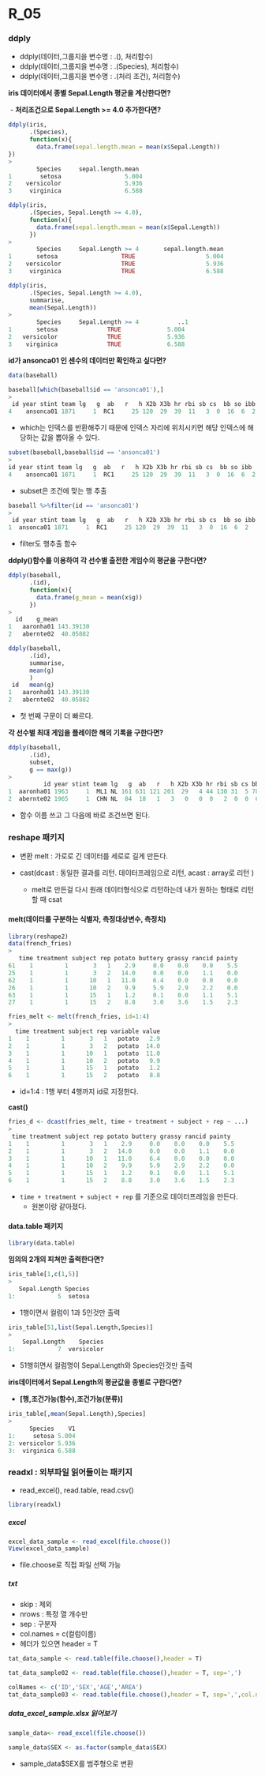 # R_05

### ddply

- ddply(데이터,그룹지을 변수명 : .(), 처리함수)
- ddply(데이터,그룹지을 변수명 : .(Species), 처리함수)
- ddply(데이터,그룹지을 변수명 : .(처리 조건), 처리함수)

**iris 데이터에서 종별 Sepal.Length 평균을 계산한다면?**

​	-	**처리조건으로 Sepal.Length >= 4.0 추가한다면?**

```R
ddply(iris,
      .(Species),
      function(x){
        data.frame(sepal.length.mean = mean(x$Sepal.Length))
})
>
  		Species 	sepal.length.mean
1        setosa            		 5.004
2    versicolor             	 5.936
3     virginica             	 6.588
```

```R
ddply(iris,
      .(Species, Sepal.Length >= 4.0),
      function(x){
        data.frame(sepal.length.mean = mean(x$Sepal.Length))
      })
>
		Species 	Sepal.Length >= 4 		sepal.length.mean
1     	setosa              	TRUE             		5.004
2	 versicolor              	TRUE             		5.936
3  	  virginica              	TRUE             		6.588
```

```R
ddply(iris,
      .(Species, Sepal.Length >= 4.0),
      summarise,
      mean(Sepal.Length))
>
		Species 	Sepal.Length >= 4   		..1
1     	setosa              TRUE 			 5.004
2 	versicolor              TRUE 		     5.936
3  	 virginica              TRUE 			 6.588
```

**id가 ansonca01 인 센수의 데이터만 확인하고 싶다면?**

```R
data(baseball)
```

```R
baseball[which(baseball$id == 'ansonca01'),]
>
 id year stint team lg   g  ab   r   h X2b X3b hr rbi sb cs  bb so ibb
4    ansonca01 1871     1  RC1     25 120  29  39  11   3  0  16  6  2   2  1  NA
```

- which는 인덱스를 반환해주기 때문에 인덱스 자리에 위치시키면 해당 인덱스에 해당하는 값을 뽑아올 수 있다.

```R
subset(baseball,baseball$id == 'ansonca01')
>
id year stint team lg   g  ab   r   h X2b X3b hr rbi sb cs  bb so ibb
4    ansonca01 1871     1  RC1     25 120  29  39  11   3  0  16  6  2   2  1  NA
```

- subset은 조건에 맞는 행 추출

```r
baseball %>%filter(id == 'ansonca01')
>
 id year stint team lg   g  ab   r   h X2b X3b hr rbi sb cs  bb so ibb
1  ansonca01 1871     1  RC1     25 120  29  39  11   3  0  16  6  2   2  1  NA
```

- filter도 행추출 함수

**ddply()함수를 이용하여 각 선수별 출전한 게임수의 평균을 구한다면?**

```R
ddply(baseball,
      .(id),
      function(x){
        data.frame(g_mean = mean(x$g))
      })
>
  id    g_mean
1   aaronha01 143.39130
2   abernte02  40.05882
```

```R
ddply(baseball,
      .(id),
      summarise,
      mean(g)
      )
 id   mean(g)
1   aaronha01 143.39130
2   abernte02  40.05882
```

- 첫 번째 구문이 더 빠르다.

**각 선수별 최대 게임을 플레이한 해의 기록을 구한다면?**

```R
ddply(baseball,
      .(id),
      subset,
      g == max(g))
>
		  id year stint team lg   g  ab   r   h X2b X3b hr rbi sb cs bb  so ibb
1  aaronha01 1963     1  ML1 NL 161 631 121 201  29   4 44 130 31  5 78  94  18
2  abernte02 1965     1  CHN NL  84  18   1   3   0   0  0   2  0  0  0   7   0
```

- 함수 이름 쓰고 그 다음에 바로 조건쓰면 된다.

### reshape 패키지

- 변환 melt : 가로로 긴 데이터를 세로로 길게 만든다.

- cast(dcast : 동일한 결과를 리턴. 데이터프레임으로 리턴, acast : array로 리턴 )
  -  melt로 만든걸 다시 원래 데이터형식으로 리턴하는데 내가 원하는 형태로 리턴할 때 csat

#### melt(데이터를 구분하는 식별자, 측정대상변수, 측정치)

```R
library(reshape2)
data(french_fries)
>
   time treatment subject rep potato buttery grassy rancid painty
61    1         1       3   1    2.9     0.0    0.0    0.0    5.5
25    1         1       3   2   14.0     0.0    0.0    1.1    0.0
62    1         1      10   1   11.0     6.4    0.0    0.0    0.0
26    1         1      10   2    9.9     5.9    2.9    2.2    0.0
63    1         1      15   1    1.2     0.1    0.0    1.1    5.1
27    1         1      15   2    8.8     3.0    3.6    1.5    2.3
```

```R
fries_melt <- melt(french_fries, id=1:4)
>
  time treatment subject rep variable value
1    1         1       3   1   potato   2.9
2    1         1       3   2   potato  14.0
3    1         1      10   1   potato  11.0
4    1         1      10   2   potato   9.9
5    1         1      15   1   potato   1.2
6    1         1      15   2   potato   8.8
```

- id=1:4 : 1행 부터 4행까지 id로 지정한다.

**cast()**

```r
fries_d <- dcast(fries_melt, time + treatment + subject + rep ~ ...)
>
 time treatment subject rep potato buttery grassy rancid painty
1    1         1       3   1    2.9     0.0    0.0    0.0    5.5
2    1         1       3   2   14.0     0.0    0.0    1.1    0.0
3    1         1      10   1   11.0     6.4    0.0    0.0    0.0
4    1         1      10   2    9.9     5.9    2.9    2.2    0.0
5    1         1      15   1    1.2     0.1    0.0    1.1    5.1
6    1         1      15   2    8.8     3.0    3.6    1.5    2.3
```

- `time + treatment + subject + rep` 를 기준으로 데이터프레임을 만든다.
  - 원본이랑 같아졌다.

#### data.table 패키지

```R
library(data.table)
```

**임의의 2개의 피쳐만 출력한다면?**

```R
iris_table[1,c(1,5)]
>
   Sepal.Length Species
1:            5  setosa
```

- 1행이면서 컬럼이 1과 5인것만 출력

```R
iris_table[51,list(Sepal.Length,Species)] 
>
	Sepal.Length    Species
1:            7  versicolor
```

- 51행히면서 컬럼명이 Sepal.Length와 Species인것만 출력

**iris데이터에서 Sepal.Length의 평균값을 종별로 구한다면?**

- **[행,조건가능(함수),조건가능(분류)]**

```R
iris_table[,mean(Sepal.Length),Species]
>
      Species    V1
1:     setosa 5.004
2: versicolor 5.936
3:  virginica 6.588
```

### readxl : 외부파일 읽어들이는 패키지

- read_excel(), read.table, read.csv()

```R
library(readxl)
```

##### excel

```R
excel_data_sample <- read_excel(file.choose())
View(excel_data_sample)
```

- file.choose로 직접 파일 선택 가능

##### txt

- skip : 제외
- nrows : 특정 열 개수만
- sep : 구분자
- col.names = c(컬럼이름)
- 헤더가 있으면  header = T 

```R
tat_data_sample <- read.table(file.choose(),header = T)
```

```R
tat_data_sample02 <- read.table(file.choose(),header = T, sep=',')
```

```R
colNames <- c('ID','SEX','AGE','AREA') 
tat_data_sample03 <- read.table(file.choose(),header = T, sep=',',col.names = colNames)
```

##### data_excel_sample.xlsx 읽어보기

```R
sample_data<- read_excel(file.choose())
```

```R
sample_data$SEX <- as.factor(sample_data$SEX)
```

- sample_data$SEX를 범주형으로 변환